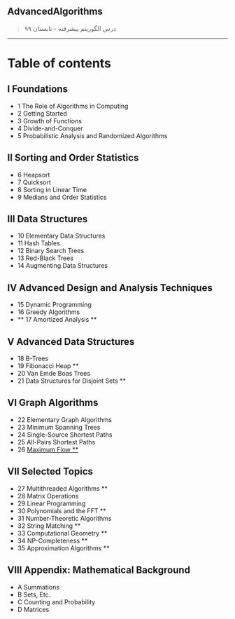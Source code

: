 ## AdvancedAlgorithms

> درس الگوریتم پیشرفته - تابستان ۹۹
>
>
>
---

# Table of contents
## I Foundations
- 1 The Role of Algorithms in Computing
- 2 Getting Started
- 3 Growth of Functions
- 4 Divide-and-Conquer
- 5 Probabilistic Analysis and Randomized Algorithms
## II Sorting and Order Statistics
- 6 Heapsort
- 7 Quicksort
- 8 Sorting in Linear Time
- 9 Medians and Order Statistics
## III Data Structures
- 10 Elementary Data Structures
- 11 Hash Tables
- 12 Binary Search Trees
- 13 Red-Black Trees
- 14 Augmenting Data Structures
## IV Advanced Design and Analysis Techniques
- 15 Dynamic Programming
- 16 Greedy Algorithms
- ** 17 Amortized Analysis **
## V Advanced Data Structures
- 18 B-Trees
- 19 Fibonacci Heap **
- 20 Van Emde Boas Trees
- 21 Data Structures for Disjoint Sets **
## VI Graph Algorithms
- 22 Elementary Graph Algorithms
- 23 Minimum Spanning Trees
- 24 Single-Source Shortest Paths
- 25 All-Pairs Shortest Paths
- 26 [Maximum Flow **](https://github.com/AliRazavi-edu/PNU_3983/tree/master/AdvancedAlgorithms/VI%20Graph%20Algorithms/26%20Maximum%20Flow "ماکزیمم جریان")
## VII Selected Topics
- 27 Multithreaded Algorithms **
- 28 Matrix Operations
- 29 Linear Programming
- 30 Polynomials and the FFT **
- 31 Number-Theoretic Algorithms
- 32 String Matching **
- 33 Computational Geometry **
- 34 NP-Completeness **
- 35 Approximation Algorithms **
## VIII Appendix: Mathematical Background
- A Summations
- B Sets, Etc.
- C Counting and Probability
- D Matrices

